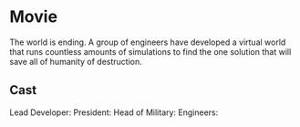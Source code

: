 # Movie

The world is ending. A group of engineers have developed a virtual world that runs countless amounts of simulations to find the one solution that will save all of humanity of destruction.

## Cast
Lead Developer:
President:
Head of Military:
Engineers:
